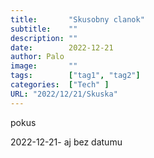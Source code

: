 ```yaml
---
title:       "Skusobny clanok"
subtitle:    ""
description: ""
date:        2022-12-21
author: Palo
image:       ""
tags:        ["tag1", "tag2"]
categories:  ["Tech" ]
URL: "2022/12/21/Skuska"
---
```

pokus 

2022-12-21-
aj bez datumu